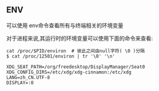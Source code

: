 ## ENV



可以使用 env命令查看所有与终端相关的环境变量



对于进程来说,其运行时的环境变量可以使用下面的命令来查看:

```shell
cat /proc/$PID/environ  # 彼此之间由null字符( \0 )分隔
$ cat /proc/12501/environ | tr '\0' '\n'

XDG_SEAT_PATH=/org/freedesktop/DisplayManager/Seat0
XDG_CONFIG_DIRS=/etc/xdg/xdg-cinnamon:/etc/xdg
LANG=zh_CN.UTF-8
DISPLAY=:0

```



